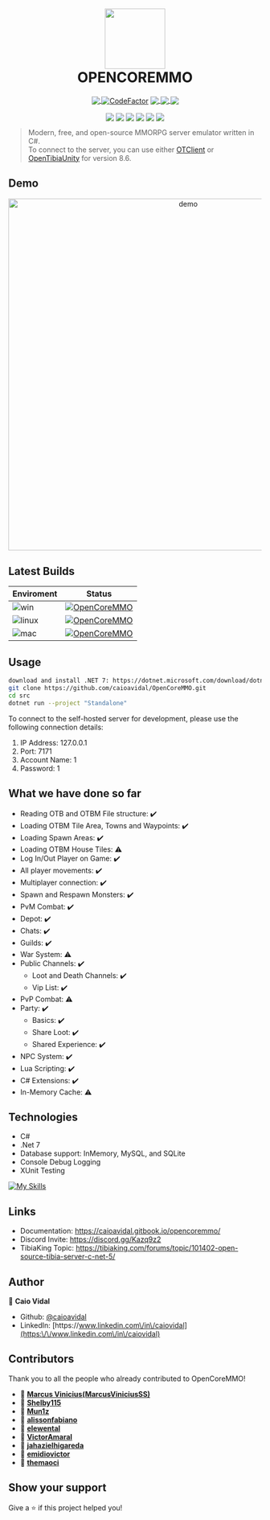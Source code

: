 

<h1 align="center">
  <img align="center" width="120px" src="https://github.com/caioavidal/OpenCoreMMO/blob/develop/ocmsquare.png?raw=true" target="_blank"  />
  <br>
  OPENCOREMMO</h1>
<p align="center">
  <a href="https://codecov.io/gh/caioavidal/OpenCoreMMO">
  <img align="center" src="https://codecov.io/gh/caioavidal/OpenCoreMMO/branch/develop/graph/badge.svg" />
</a>
<a href="https://www.codefactor.io/repository/github/caioavidal/opencoremmo"><img  align="center"  src="https://www.codefactor.io/repository/github/caioavidal/opencoremmo/badge" alt="CodeFactor" /></a>
<a href="https://discord.gg/Kazq9z2">
  <img align="center" src="https://badgen.net/badge/icon/discord?icon=discord&label" />
</a>
<a href="https://github.com/caioavidal/opencoremmo/stargazers">
  <img align="center" src="https://img.shields.io/github/stars/caioavidal/opencoremmo?label=stargazers&logoColor=yellow&style=social" />
  </a>
  <a href="https://github.com/caioavidal/OpenCoreMMO/blob/develop/LICENSE">
  <img align="center" src="https://badgen.net/github/license/caioavidal/opencoremmo" />
  </a>
</p>

<p align="center">
  <img align="center" src="https://github.com/caioavidal/OpenCoreMMO/actions/workflows/opencoremmo-validation.yaml/badge.svg?event=push" />
  <img align="center" src="https://sonarcloud.io/api/project_badges/measure?project=caioavidal_OpenCoreMMO&metric=sqale_index" />
  <img align="center" src="https://sonarcloud.io/api/project_badges/measure?project=caioavidal_OpenCoreMMO&metric=sqale_rating" />
  <img align="center" src="https://sonarcloud.io/api/project_badges/measure?project=caioavidal_OpenCoreMMO&metric=ncloc" />
  <img align="center" src="https://sonarcloud.io/api/project_badges/measure?project=caioavidal_OpenCoreMMO&metric=code_smells" />
  <img align="center" src="https://sonarcloud.io/api/project_badges/measure?project=caioavidal_OpenCoreMMO&metric=security_rating" />
</p>

> Modern, free, and open-source MMORPG server emulator written in C#.
> <br>To connect to the server, you can use either [OTClient](https://github.com/edubart/otclient) or [OpenTibiaUnity](https://github.com/slavidodo/OpenTibia-Unity) for version 8.6.

## Demo

<p align="center">
  <img width="700" align="center" src="https://github.com/caioavidal/OpenCoreMMO/blob/develop/opencoremmo.gif?raw=true" alt="demo"/>
</p>

## Latest Builds

| Enviroment | Status |
|------------|--------|
|![win](https://badgen.net/badge/icon/Windows,.NET%207?icon=windows&label&list=1)|[![OpenCoreMMO](https://github.com/caioavidal/OpenCoreMMO/actions/workflows/opencoremmo-validation.yaml/badge.svg?event=push)](https://github.com/caioavidal/OpenCoreMMO/actions/workflows/opencoremmo-validation.yaml)        |
|![linux](https://badgen.net/badge/icon/Ubuntu%20Linux%2022.04%20x64?icon=terminal&label&color=orange)|[![OpenCoreMMO](https://github.com/caioavidal/OpenCoreMMO/actions/workflows/opencoremmo-validation.yaml/badge.svg?event=push)](https://github.com/caioavidal/OpenCoreMMO/actions/workflows/opencoremmo-validation.yaml)|
|![mac](https://badgen.net/badge/icon/macOS%20Latest?icon=apple&label&color=purple&list=1)|[![OpenCoreMMO](https://github.com/caioavidal/OpenCoreMMO/actions/workflows/opencoremmo-validation.yaml/badge.svg?event=push)](https://github.com/caioavidal/OpenCoreMMO/actions/workflows/opencoremmo-validation.yaml)|

## Usage

```sh
download and install .NET 7: https://dotnet.microsoft.com/download/dotnet/7.0
git clone https://github.com/caioavidal/OpenCoreMMO.git
cd src
dotnet run --project "Standalone"
```
To connect to the self-hosted server for development, please use the following connection details:
1. IP Address: 127.0.0.1
2. Port: 7171
3. Account Name: 1
4. Password: 1

## What we have done so far

- Reading OTB and OTBM File structure: :heavy_check_mark:
- Loading OTBM Tile Area, Towns and Waypoints: :heavy_check_mark:
- Loading Spawn Areas: :heavy_check_mark:
- Loading OTBM House Tiles: :warning:
- Log In/Out Player on Game: :heavy_check_mark:
- All player movements: :heavy_check_mark:
- Multiplayer connection: :heavy_check_mark:
- Spawn and Respawn Monsters: :heavy_check_mark:
- PvM Combat: :heavy_check_mark:
- Depot: :heavy_check_mark:
- Chats: :heavy_check_mark:
- Guilds: :heavy_check_mark:
- War System: :warning:
- Public Channels: :heavy_check_mark:
  - Loot and Death Channels: :heavy_check_mark:
  - Vip List: :heavy_check_mark:
- PvP Combat: :warning:
- Party: :heavy_check_mark:
  - Basics: :heavy_check_mark:
  - Share Loot: :heavy_check_mark:
  - Shared Experience: :heavy_check_mark:
- NPC System: :heavy_check_mark:
- Lua Scripting: :heavy_check_mark:
- C# Extensions: :heavy_check_mark:
- In-Memory Cache: :warning:

## Technologies

* C#
* .Net 7
* Database support: InMemory, MySQL, and SQLite
* Console Debug Logging
* XUnit Testing

 [![My Skills](https://skillicons.dev/icons?i=dotnet,cs,docker,git,mysql,sqlite)](https://skillicons.dev)

## Links

* Documentation: https://caioavidal.gitbook.io/opencoremmo/
* Discord Invite: https://discord.gg/Kazq9z2
* TibiaKing Topic: https://tibiaking.com/forums/topic/101402-open-source-tibia-server-c-net-5/

## Author

👤 **Caio Vidal**

* Github: [@caioavidal](https://github.com/caioavidal)
* LinkedIn: [https:\/\/www.linkedin.com\/in\/caiovidal](https:\/\/www.linkedin.com\/in\/caiovidal)

## Contributors

Thank you to all the people who already contributed to OpenCoreMMO!

* 👤 **[Marcus Vinicius(MarcusViniciusSS)](https://github.com/MarcusViniciusSS)**
* 👤 **[Shelby115](https://github.com/Shelby115)**
* 👤 **[Mun1z](https://github.com/Mun1z)**
* 👤 **[alissonfabiano](https://github.com/alissonfabiano)**
* 👤 **[elewental](https://github.com/elewental)**
* 👤 **[VictorAmaral](https://github.com/VictorAmaral)**
* 👤 **[jahazielhigareda](https://github.com/jahazielhigareda)**
* 👤 **[emidiovictor](https://github.com/emidiovictor)**
* 👤 **[themaoci](https://github.com/themaoci)**

## Show your support

Give a ⭐️ if this project helped you!
